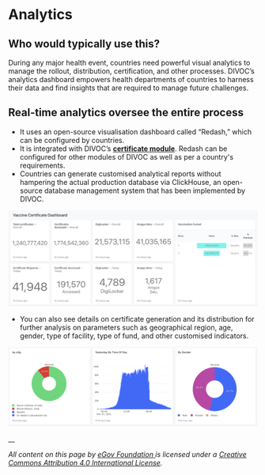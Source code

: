 # Analytics

## Who would typically use this?

During any major health event, countries need powerful visual analytics to manage the rollout, distribution, certification, and other processes. DIVOC’s analytics dashboard empowers health departments of countries to harness their data and find insights that are required to manage future challenges.

## Real-time analytics oversee the entire process

* It uses an open-source visualisation dashboard called “Redash,” which can be configured by countries.
* It is integrated with DIVOC’s [**certificate module**](issue-and-verify-certificates/). Redash can be configured for other modules of DIVOC as well as per a country's requirements.
* Countries can generate customised analytical reports without hampering the actual production database via ClickHouse, an open-source database management system that has been implemented by DIVOC.

![](<../.gitbook/assets/Screenshot 2021-11-29 at 9.46.02 AM.png>)

* You can also see details on certificate generation and its distribution for further analysis on parameters such as geographical region, age, gender, type of facility, type of fund, and other customised indicators.

![](<../.gitbook/assets/Screenshot 2021-11-29 at 9.46.36 AM.png>)

__

_All content on this page by_ [_eGov Foundation_ ](https://egov.org.in/)_is licensed under a_ [_Creative Commons Attribution 4.0 International License_](http://creativecommons.org/licenses/by/4.0/)_._
